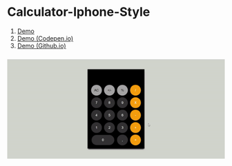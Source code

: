 # Calculator-Iphone-Style

1. [Demo](https://fuadsuleymanli.com/Demos/calculator-iphone-style) 
2. [Demo (Codepen.io)](https://codepen.io/sooleymanli/pen/poRZwEq)
3. [Demo (Github.io)](https://sooleymanli.github.io/Calculator-Iphone-Style/)


###

![ScreenShot](/screenshot.gif)


